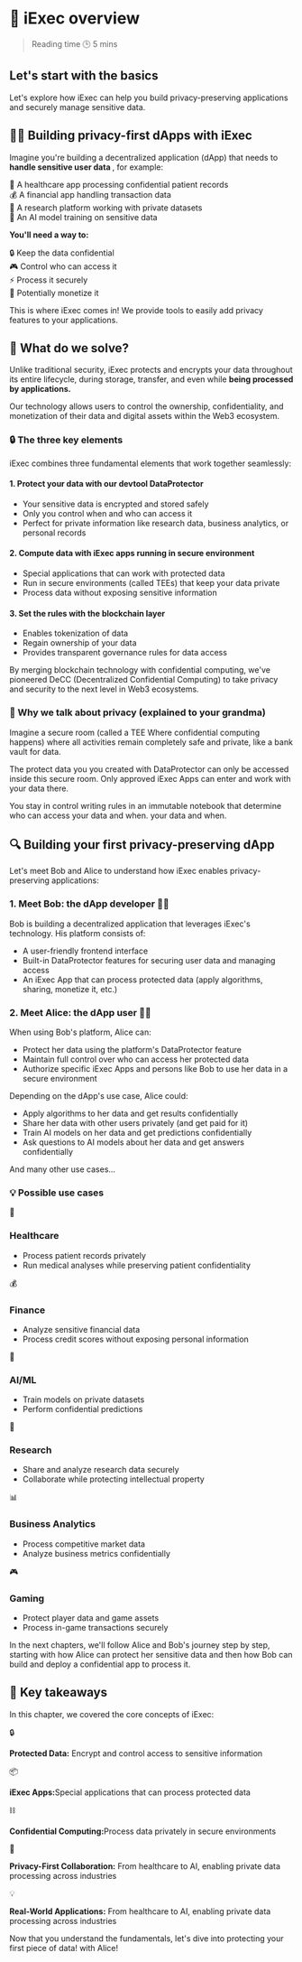 # 🧐 iExec overview

> Reading time 🕒 5 mins

<div class="hero">
  <div class="hero-content">
    <h2>Let's start with the basics</h2>
     <p>Let's explore how iExec can help you build privacy-preserving applications and securely manage sensitive data.</p>
  </div>

</div>

## 👨‍💻 Building privacy-first dApps with iExec

<p>Imagine you're building a decentralized application (dApp) that needs to <strong> handle sensitive user data </strong>, for example:</p>
<div class="use-case-card">
  <div class="examples-list">
    <div class="example-item">
      <span class="example-icon">🏥</span>
      <span>A healthcare app processing confidential patient records</span>
    </div>
    <div class="example-item">
      <span class="example-icon">💰</span>
      <span>A financial app handling transaction data</span>
    </div>
    <div class="example-item">
      <span class="example-icon">🔬</span>
      <span>A research platform working with private datasets</span>
    </div>
    <div class="example-item">
      <span class="example-icon">🤖</span>
      <span>An AI model training on sensitive data</span>
    </div>
  </div>

  <div class="requirements-list">
    <p><strong>You'll need a way to:</strong></p>
    <div class="requirement-item">
      <span class="req-icon">🔒</span>
      <span>Keep the data confidential</span>
    </div>
    <div class="requirement-item">
      <span class="req-icon">🎮</span>
      <span>Control who can access it</span>
    </div>
    <div class="requirement-item">
      <span class="req-icon">⚡</span>
      <span>Process it securely</span>
    </div>
    <div class="requirement-item">
      <span class="req-icon">💎</span>
      <span>Potentially monetize it</span>
    </div>
  </div>
</div>

<div class="solution-note">
  <p>This is where <span class="highlight">iExec</span> comes in! We provide tools to easily add <span class="highlight">privacy features</span> to your applications.</p>
</div>

## 👷 What do we solve?

Unlike traditional security, iExec protects and encrypts your data throughout
its entire lifecycle, during storage, transfer, and even while **being processed
by applications.**

<div class="solution-note">
  <p>Our technology allows users to control the <span class="highlight">ownership</span>,
<span class="highlight">confidentiality</span>, and <span class="highlight">monetization</span> of their data and digital assets within the <span class="highlight">Web3</span> ecosystem.</p>
</div>

### 🔒 The three key elements

iExec combines three fundamental elements that work together seamlessly:

#### 1. Protect your data with our devtool DataProtector

- Your sensitive data is encrypted and stored safely
- Only you control when and who can access it
- Perfect for private information like research data, business analytics, or
  personal records

#### 2. Compute data with iExec apps running in secure environment

- Special applications that can work with protected data
- Run in secure environments (called TEEs) that keep your data private
- Process data without exposing sensitive information

#### 3. Set the rules with the blockchain layer

- Enables tokenization of data
- Regain ownership of your data
- Provides transparent governance rules for data access

<div class="solution-note">
  <p>By merging <span class="highlight">blockchain technology</span> with <span class="highlight">confidential computing</span>, we've pioneered <span class="highlight">DeCC</span> (Decentralized Confidential Computing) to take <span class="highlight">privacy</span> and <span class="highlight">security</span> to the next level in <span class="highlight">Web3</span> ecosystems.</p>
</div>

### 🤝 Why we talk about privacy (explained to your grandma)

Imagine a secure room (called a TEE Where confidential computing happens) where
all activities remain completely safe and private, like a bank vault for data.

The protect data you you created with DataProtector can only be accessed inside
this secure room. Only approved iExec Apps can enter and work with your data
there.

You stay in control writing rules in an immutable notebook that determine who
can access your data and when. your data and when.

## 🔍 Building your first privacy-preserving dApp

Let's meet Bob and Alice to understand how iExec enables privacy-preserving
applications:

### 1. Meet Bob: the dApp developer 👨‍💻

Bob is building a decentralized application that leverages iExec's technology.
His platform consists of:

- A user-friendly frontend interface
- Built-in DataProtector features for securing user data and managing access
- An iExec App that can process protected data (apply algorithms, sharing,
  monetize it, etc.)

### 2. Meet Alice: the dApp user 👩‍💼

When using Bob's platform, Alice can:

- Protect her data using the platform's DataProtector feature
- Maintain full control over who can access her protected data
- Authorize specific iExec Apps and persons like Bob to use her data in a secure
  environment

Depending on the dApp's use case, Alice could:

- Apply algorithms to her data and get results confidentially
- Share her data with other users privately (and get paid for it)
- Train AI models on her data and get predictions confidentially
- Ask questions to AI models about her data and get answers confidentially

And many other use cases...

### 💡 Possible use cases

<div class="features-grid">
  <div class="feature-card">
    <div class="feature-header">
      <span class="feature-icon">🏥</span>
      <h3>Healthcare</h3>
    </div>
    <ul>
      <li>Process patient records privately</li>
      <li>Run medical analyses while preserving patient confidentiality</li>
    </ul>
  </div>

  <div class="feature-card">
    <div class="feature-header">
      <span class="feature-icon">💰</span>
      <h3>Finance</h3>
    </div>
    <ul>
      <li>Analyze sensitive financial data</li>
      <li>Process credit scores without exposing personal information</li>
    </ul>
  </div>

  <div class="feature-card">
    <div class="feature-header">
      <span class="feature-icon">🤖</span>
      <h3>AI/ML</h3>
    </div>
    <ul>
      <li>Train models on private datasets</li>
      <li>Perform confidential predictions</li>
    </ul>
  </div>

  <div class="feature-card">
    <div class="feature-header">
      <span class="feature-icon">🔬</span>
      <h3>Research</h3>
    </div>
    <ul>
      <li>Share and analyze research data securely</li>
      <li>Collaborate while protecting intellectual property</li>
    </ul>
  </div>

  <div class="feature-card">
    <div class="feature-header">
      <span class="feature-icon">📊</span>
      <h3>Business Analytics</h3>
    </div>
    <ul>
      <li>Process competitive market data</li>
      <li>Analyze business metrics confidentially</li>
    </ul>
  </div>

  <div class="feature-card">
    <div class="feature-header">
      <span class="feature-icon">🎮</span>
      <h3>Gaming</h3>
    </div>
    <ul>
      <li>Protect player data and game assets</li>
      <li>Process in-game transactions securely</li>
    </ul>
  </div>
</div>

<div class="solution-note">
  <p>In the next chapters, we'll follow Alice and Bob's journey step by step, starting with how Alice can <span class="highlight">protect her sensitive data</span> and then how Bob can <span class="highlight">build and deploy a confidential app</span> to process it.</p>
</div>

## 🎯 Key takeaways

<div class="takeaways-list">
<p>In this chapter, we covered the core concepts of iExec:</p>
  <div class="takeaway-item">
    <span>🔒</span>
    <p><strong>Protected Data:</strong> Encrypt and control access to sensitive information</p>
  </div>
  <div class="takeaway-item">
    <span>📦</span>
    <p><strong>iExec Apps:</strong>Special applications that can process protected data</p>
  </div>
  <div class="takeaway-item">
    <span>⛓️</span>
    <p><strong>Confidential Computing:</strong>Process data privately in secure environments</p>
  </div>
  <div class="takeaway-item">
    <span>🔌</span>
    <p><strong>Privacy-First Collaboration:</strong> From healthcare to AI, enabling private data processing across industries</p>
  </div>
  <div class="takeaway-item">
    <span>💡</span>
    <p><strong>Real-World Applications:</strong> From healthcare to AI, enabling private data processing across industries</p>
  </div>
</div>

<div class="help-note">
  <p>Now that you understand the fundamentals, let's dive into protecting your first piece of data! with Alice!</p>
</div>

<style>


</style>
